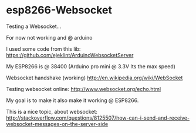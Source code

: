 esp8266-Websocket
=================

Testing a Websocket... 

For now not working and @ arduino

I used some code from this lib:
https://github.com/ejeklint/ArduinoWebsocketServer

My ESP8266 is @ 38400 (Arduino pro mini @ 3.3V Its the max speed)

Websocket handshake (working)
http://en.wikipedia.org/wiki/WebSocket

Testing websocket online:
http://www.websocket.org/echo.html

My goal is to make it also make it working @  ESP8266.

This is a nice topic, about websocket:
http://stackoverflow.com/questions/8125507/how-can-i-send-and-receive-websocket-messages-on-the-server-side
